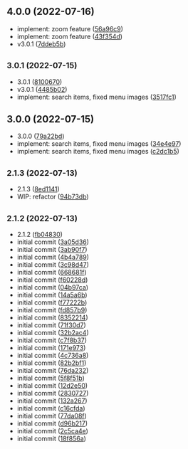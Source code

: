## 4.0.0 (2022-07-16)

* implement: zoom feature ([56a96c9](https://github.com/fizzjs/vb-menu.web/commit/56a96c9))
* implement: zoom feature ([43f354d](https://github.com/fizzjs/vb-menu.web/commit/43f354d))
* v3.0.1 ([7ddeb5b](https://github.com/fizzjs/vb-menu.web/commit/7ddeb5b))



## <small>3.0.1 (2022-07-15)</small>

* 3.0.1 ([8100670](https://github.com/fizzjs/vb-menu.web/commit/8100670))
* v3.0.1 ([4485b02](https://github.com/fizzjs/vb-menu.web/commit/4485b02))
* implement: search items, fixed menu images ([3517fc1](https://github.com/fizzjs/vb-menu.web/commit/3517fc1))



## 3.0.0 (2022-07-15)

* 3.0.0 ([79a22bd](https://github.com/fizzjs/vb-menu.web/commit/79a22bd))
* implement: search items, fixed menu images ([34e4e97](https://github.com/fizzjs/vb-menu.web/commit/34e4e97))
* implement: search items, fixed menu images ([c2dc1b5](https://github.com/fizzjs/vb-menu.web/commit/c2dc1b5))



## <small>2.1.3 (2022-07-13)</small>

* 2.1.3 ([8ed1141](https://github.com/fizzjs/vb-menu.web/commit/8ed1141))
* WIP: refactor ([94b73db](https://github.com/fizzjs/vb-menu.web/commit/94b73db))



## <small>2.1.2 (2022-07-13)</small>

* 2.1.2 ([fb04830](https://github.com/fizzjs/vb-menu.web/commit/fb04830))
* initial commit ([3a05d36](https://github.com/fizzjs/vb-menu.web/commit/3a05d36))
* initial commit ([3ab90f7](https://github.com/fizzjs/vb-menu.web/commit/3ab90f7))
* initial commit ([4b4a789](https://github.com/fizzjs/vb-menu.web/commit/4b4a789))
* initial commit ([3c98d47](https://github.com/fizzjs/vb-menu.web/commit/3c98d47))
* initial commit ([668681f](https://github.com/fizzjs/vb-menu.web/commit/668681f))
* initial commit ([f60228d](https://github.com/fizzjs/vb-menu.web/commit/f60228d))
* initial commit ([04b97ca](https://github.com/fizzjs/vb-menu.web/commit/04b97ca))
* initial commit ([14a5a6b](https://github.com/fizzjs/vb-menu.web/commit/14a5a6b))
* initial commit ([f77222b](https://github.com/fizzjs/vb-menu.web/commit/f77222b))
* initial commit ([fd857b9](https://github.com/fizzjs/vb-menu.web/commit/fd857b9))
* initial commit ([8352214](https://github.com/fizzjs/vb-menu.web/commit/8352214))
* initial commit ([71f30d7](https://github.com/fizzjs/vb-menu.web/commit/71f30d7))
* initial commit ([32b2ac4](https://github.com/fizzjs/vb-menu.web/commit/32b2ac4))
* initial commit ([c7f8b37](https://github.com/fizzjs/vb-menu.web/commit/c7f8b37))
* initial commit ([171e973](https://github.com/fizzjs/vb-menu.web/commit/171e973))
* initial commit ([4c736a8](https://github.com/fizzjs/vb-menu.web/commit/4c736a8))
* initial commit ([82b2bf1](https://github.com/fizzjs/vb-menu.web/commit/82b2bf1))
* initial commit ([76da232](https://github.com/fizzjs/vb-menu.web/commit/76da232))
* initial commit ([5f8f51b](https://github.com/fizzjs/vb-menu.web/commit/5f8f51b))
* initial commit ([12d2e50](https://github.com/fizzjs/vb-menu.web/commit/12d2e50))
* initial commit ([2830727](https://github.com/fizzjs/vb-menu.web/commit/2830727))
* initial commit ([132a267](https://github.com/fizzjs/vb-menu.web/commit/132a267))
* initial commit ([c16cfda](https://github.com/fizzjs/vb-menu.web/commit/c16cfda))
* initial commit ([77da08f](https://github.com/fizzjs/vb-menu.web/commit/77da08f))
* initial commit ([d96b217](https://github.com/fizzjs/vb-menu.web/commit/d96b217))
* initial commit ([2c5ca4e](https://github.com/fizzjs/vb-menu.web/commit/2c5ca4e))
* initial commit ([18f856a](https://github.com/fizzjs/vb-menu.web/commit/18f856a))



